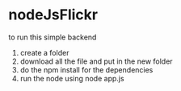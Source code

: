 # nodeJsFlickr

to run this simple backend

1. create a folder
2. download all the file and put in the new folder
3. do the npm install for the dependencies
4. run the node using node app.js
